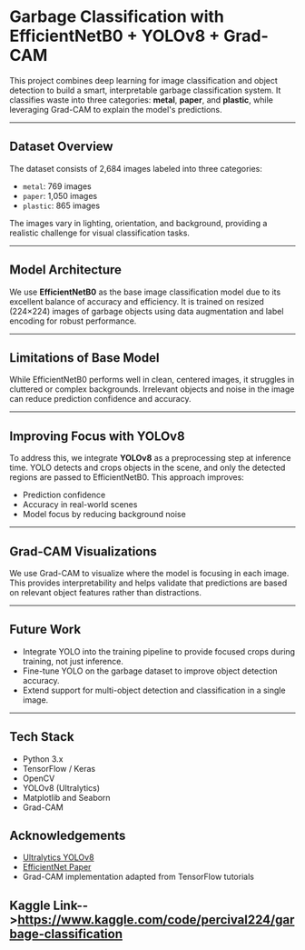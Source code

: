 # Garbage Classification with EfficientNetB0 + YOLOv8 + Grad-CAM

This project combines deep learning for image classification and object detection to build a smart, interpretable garbage classification system. It classifies waste into three categories: **metal**, **paper**, and **plastic**, while leveraging Grad-CAM to explain the model's predictions.

---

## Dataset Overview

The dataset consists of 2,684 images labeled into three categories:

- `metal`: 769 images  
- `paper`: 1,050 images  
- `plastic`: 865 images  

The images vary in lighting, orientation, and background, providing a realistic challenge for visual classification tasks.

---

## Model Architecture

We use **EfficientNetB0** as the base image classification model due to its excellent balance of accuracy and efficiency. It is trained on resized (224×224) images of garbage objects using data augmentation and label encoding for robust performance.

---

## Limitations of Base Model

While EfficientNetB0 performs well in clean, centered images, it struggles in cluttered or complex backgrounds. Irrelevant objects and noise in the image can reduce prediction confidence and accuracy.

---

## Improving Focus with YOLOv8

To address this, we integrate **YOLOv8** as a preprocessing step at inference time. YOLO detects and crops objects in the scene, and only the detected regions are passed to EfficientNetB0. This approach improves:

- Prediction confidence  
- Accuracy in real-world scenes  
- Model focus by reducing background noise

---

## Grad-CAM Visualizations

We use Grad-CAM to visualize where the model is focusing in each image. This provides interpretability and helps validate that predictions are based on relevant object features rather than distractions.

---

## Future Work

- Integrate YOLO into the training pipeline to provide focused crops during training, not just inference.
- Fine-tune YOLO on the garbage dataset to improve object detection accuracy.
- Extend support for multi-object detection and classification in a single image.

---

## Tech Stack

- Python 3.x
- TensorFlow / Keras
- OpenCV
- YOLOv8 (Ultralytics)
- Matplotlib and Seaborn
- Grad-CAM

## Acknowledgements

- [Ultralytics YOLOv8](https://github.com/ultralytics/ultralytics)
- [EfficientNet Paper](https://arxiv.org/abs/1905.11946)
- Grad-CAM implementation adapted from TensorFlow tutorials

## Kaggle Link-->https://www.kaggle.com/code/percival224/garbage-classification

